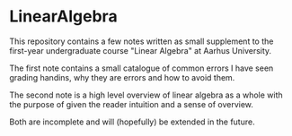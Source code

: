 # LinearAlgebra
This repository contains a few notes written as small supplement to the first-year undergraduate course "Linear Algebra" at Aarhus University.

The first note contains a small catalogue of common errors I have seen grading handins, why they are errors and how to avoid them.

The second note is a high level overview of linear algebra as a whole with the purpose of given the reader intuition and a sense of overview.

Both are incomplete and will (hopefully) be extended in the future.
